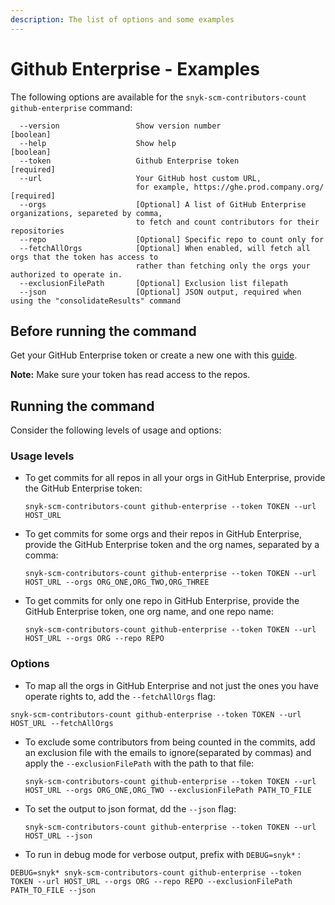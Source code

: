 ```yaml
---
description: The list of options and some examples
---
```


# Github Enterprise - Examples

The following options are available for the `snyk-scm-contributors-count github-enterprise` command:

```
  --version                 Show version number                        [boolean]
  --help                    Show help                                  [boolean]
  --token                   Github Enterprise token                    [required]
  --url                     Your GitHub host custom URL, 
                            for example, https://ghe.prod.company.org/ [required]
  --orgs                    [Optional] A list of GitHub Enterprise organizations, separeted by comma, 
                            to fetch and count contributors for their repositories              
  --repo                    [Optional] Specific repo to count only for
  --fetchAllOrgs            [Optional] When enabled, will fetch all orgs that the token has access to
                            rather than fetching only the orgs your authorized to operate in.
  --exclusionFilePath       [Optional] Exclusion list filepath
  --json                    [Optional] JSON output, required when using the "consolidateResults" command
```

## **Before running the command**

Get your GitHub Enterprise token or create a new one with this [guide](https://docs.github.com/en/authentication/keeping-your-account-and-data-secure/creating-a-personal-access-token).

**Note:** Make sure your token has read access to the repos.

## Running the command

Consider the following levels of usage and options:

### Usage levels

*   To get commits for all repos in all your orgs in GitHub Enterprise, provide the GitHub Enterprise token:

    ```
    snyk-scm-contributors-count github-enterprise --token TOKEN --url HOST_URL
    ```
*   To get commits for some orgs and their repos in GitHub Enterprise, provide the GitHub Enterprise token and the org names, separated by a comma:

    ```
    snyk-scm-contributors-count github-enterprise --token TOKEN --url HOST_URL --orgs ORG_ONE,ORG_TWO,ORG_THREE
    ```
*   To get commits for only one repo in GitHub Enterprise, provide the GitHub Enterprise token, one org name, and one repo name:

    ```
    snyk-scm-contributors-count github-enterprise --token TOKEN --url HOST_URL --orgs ORG --repo REPO
    ```

### Options

* To map all the orgs in GitHub Enterprise and not just the ones you have operate rights to, add the `--fetchAllOrgs` flag:

```
snyk-scm-contributors-count github-enterprise --token TOKEN --url HOST_URL --fetchAllOrgs
```

*   To exclude some contributors from being counted in the commits, add an exclusion file with the emails to ignore(separated by commas) and apply the `--exclusionFilePath` with the path to that file:

    ```
    snyk-scm-contributors-count github-enterprise --token TOKEN --url HOST_URL --orgs ORG_ONE,ORG_TWO --exclusionFilePath PATH_TO_FILE
    ```
*   To set the output to json format, dd the `--json` flag:

    ```
    snyk-scm-contributors-count github-enterprise --token TOKEN --url HOST_URL --json
    ```
* To run in debug mode for verbose output, prefix with `DEBUG=snyk*` :

```
DEBUG=snyk* snyk-scm-contributors-count github-enterprise --token TOKEN --url HOST_URL --orgs ORG --repo REPO --exclusionFilePath PATH_TO_FILE --json
```
